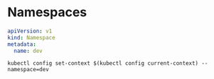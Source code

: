 # Namespaces

```yaml
apiVersion: v1
kind: Namespace
metadata:
  name: dev
```

```console
kubectl config set-context $(kubectl config current-context) --namespace=dev
```